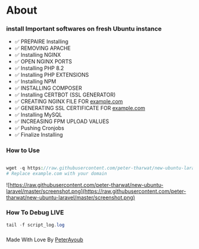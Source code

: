 # About

### install Important softwares on fresh Ubuntu instance

- ✅  PREPAIRE Installing
- ✅  REMOVING APACHE
- ✅  Installing NGINX
- ✅  OPEN NGINX PORTS
- ✅  Installing PHP 8.2
- ✅  Installing PHP EXTENSIONS
- ✅  Installing NPM
- ✅  INSTALLING COMPOSER
- ✅  Installing CERTBOT (SSL GENERATOR)
- ✅  CREATING NGINX FILE FOR [example.com](http://example.com/)
- ✅  GENERATING SSL CERTIFICATE FOR [example.com](http://example.com/)
- ✅  Installing MySQL
- ✅  INCREASING FPM UPLOAD VALUES
- ✅  Pushing Cronjobs
- ✅  Finalize Installing

### How to Use

```php

wget -q https://raw.githubusercontent.com/peter-tharwat/new-ubuntu-laravel/master/script.sh -O script.sh ; sudo chmod +x script.sh ; ./script.sh -d example.com
# Replace example.com with your domain
```
![https://raw.githubusercontent.com/peter-tharwat/new-ubuntu-laravel/master/screenshot.png](https://raw.githubusercontent.com/peter-tharwat/new-ubuntu-laravel/master/screenshot.png)

### How To Debug LIVE

```php
tail -f script_log.log
```

### 
Made With Love By [PeterAyoub](https://PeterAyoub.me/)

